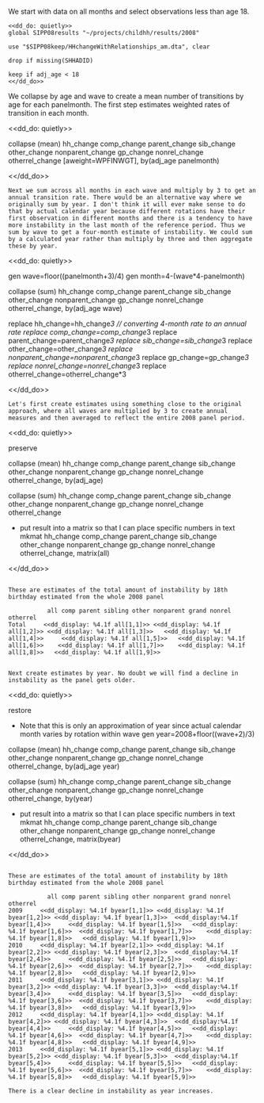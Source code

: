 We start with data on all months and select observations less than age 18.

~~~~
<<dd_do: quietly>>
global SIPP08results "~/projects/childhh/results/2008"

use "$SIPP08keep/HHchangeWithRelationships_am.dta", clear

drop if missing(SHHADID)

keep if adj_age < 18
<</dd_do>>
~~~~

We collapse by age and wave to create a mean number of transitions by age for each panelmonth. The first step estimates weighted rates of transition in each month.

<<dd_do: quietly>>

collapse (mean) hh_change comp_change parent_change sib_change other_change nonparent_change gp_change nonrel_change otherrel_change [aweight=WPFINWGT], by(adj_age panelmonth)

<</dd_do>>
~~~~
Next we sum across all months in each wave and multiply by 3 to get an annual transition rate. There would be an alternative way where we originally sum by year. I don't think it will ever make sense to do that by actual calendar year because different rotations have their first observation in different months and there is a tendency to have more instability in the last month of the reference period. Thus we sum by wave to get a four-month estimate of instability. We could sum by a calculated year rather than multiply by three and then aggregate these by year.

~~~~
<<dd_do: quietly>>

gen wave=floor((panelmonth+3)/4)
gen month=4-(wave*4-panelmonth)

collapse (sum) hh_change comp_change parent_change sib_change other_change nonparent_change gp_change nonrel_change otherrel_change, by(adj_age wave)

replace hh_change=hh_change*3 // converting 4-month rate to an annual rate
replace comp_change=comp_change*3 
replace parent_change=parent_change*3 
replace sib_change=sib_change*3 
replace other_change=other_change*3 
replace nonparent_change=nonparent_change*3 
replace gp_change=gp_change*3 
replace nonrel_change=nonrel_change*3 
replace otherrel_change=otherrel_change*3 

<</dd_do>>
~~~~
Let's first create estimates using something close to the original approach, where all waves are multiplied by 3 to create annual measures and then averaged to reflect the entire 2008 panel period. 

~~~~
<<dd_do: quietly>>

preserve

collapse (mean) hh_change comp_change parent_change sib_change other_change nonparent_change gp_change nonrel_change otherrel_change, by(adj_age)

collapse (sum) hh_change comp_change parent_change sib_change other_change nonparent_change gp_change nonrel_change otherrel_change

* put result into a matrix so that I can place specific numbers in text
mkmat hh_change comp_change parent_change sib_change other_change nonparent_change gp_change nonrel_change otherrel_change, matrix(all)

<</dd_do>>
~~~~

These are estimates of the total amount of instability by 18th birthday estimated from the whole 2008 panel

           all comp parent sibling other nonparent grand nonrel otherrel
Total     <<dd_display: %4.1f all[1,1]>> <<dd_display: %4.1f all[1,2]>> <<dd_display: %4.1f all[1,3]>>   <<dd_display: %4.1f all[1,4]>>     <<dd_display: %4.1f all[1,5]>>   <<dd_display: %4.1f all[1,6]>>    <<dd_display: %4.1f all[1,7]>>    <<dd_display: %4.1f all[1,8]>>   <<dd_display: %4.1f all[1,9]>> 


Next create estimates by year. No doubt we will find a decline in instability as the panel gets older.

~~~~
<<dd_do: quietly>>

restore
* Note that this is only an approximation of year since actual calendar month varies by rotation within wave
gen year=2008+floor((wave+2)/3)

collapse (mean) hh_change comp_change parent_change sib_change other_change nonparent_change gp_change nonrel_change otherrel_change, by(adj_age year)

collapse (sum) hh_change comp_change parent_change sib_change other_change nonparent_change gp_change nonrel_change otherrel_change, by(year)

* put result into a matrix so that I can place specific numbers in text
mkmat hh_change comp_change parent_change sib_change other_change nonparent_change gp_change nonrel_change otherrel_change, matrix(byear)

<</dd_do>>
~~~~

These are estimates of the total amount of instability by 18th birthday estimated from the whole 2008 panel

           all comp parent sibling other nonparent grand nonrel otherrel
2009     <<dd_display: %4.1f byear[1,1]>> <<dd_display: %4.1f byear[1,2]>> <<dd_display: %4.1f byear[1,3]>>  <<dd_display:%4.1f byear[1,4]>>     <<dd_display: %4.1f byear[1,5]>>   <<dd_display: %4.1f byear[1,6]>>  <<dd_display: %4.1f byear[1,7]>>    <<dd_display: %4.1f byear[1,8]>>   <<dd_display: %4.1f byear[1,9]>> 
2010     <<dd_display: %4.1f byear[2,1]>> <<dd_display: %4.1f byear[2,2]>> <<dd_display: %4.1f byear[2,3]>>  <<dd_display:%4.1f byear[2,4]>>     <<dd_display: %4.1f byear[2,5]>>   <<dd_display: %4.1f byear[2,6]>>  <<dd_display: %4.1f byear[2,7]>>    <<dd_display: %4.1f byear[2,8]>>   <<dd_display: %4.1f byear[2,9]>> 
2011     <<dd_display: %4.1f byear[3,1]>> <<dd_display: %4.1f byear[3,2]>> <<dd_display: %4.1f byear[3,3]>>  <<dd_display:%4.1f byear[3,4]>>     <<dd_display: %4.1f byear[3,5]>>   <<dd_display: %4.1f byear[3,6]>>  <<dd_display: %4.1f byear[3,7]>>    <<dd_display: %4.1f byear[3,8]>>   <<dd_display: %4.1f byear[3,9]>> 
2012     <<dd_display: %4.1f byear[4,1]>> <<dd_display: %4.1f byear[4,2]>> <<dd_display: %4.1f byear[4,3]>>  <<dd_display:%4.1f byear[4,4]>>     <<dd_display: %4.1f byear[4,5]>>   <<dd_display: %4.1f byear[4,6]>>  <<dd_display: %4.1f byear[4,7]>>    <<dd_display: %4.1f byear[4,8]>>   <<dd_display: %4.1f byear[4,9]>>
2013     <<dd_display: %4.1f byear[5,1]>> <<dd_display: %4.1f byear[5,2]>> <<dd_display: %4.1f byear[5,3]>>  <<dd_display:%4.1f byear[5,4]>>     <<dd_display: %4.1f byear[5,5]>>   <<dd_display: %4.1f byear[5,6]>>  <<dd_display: %4.1f byear[5,7]>>    <<dd_display: %4.1f byear[5,8]>>   <<dd_display: %4.1f byear[5,9]>> 

There is a clear decline in instability as year increases. 